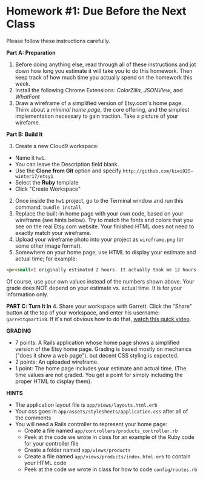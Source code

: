 # Homework #1: Due Before the Next Class

Please follow these instructions carefully.

**Part A: Preparation**

1. Before doing anything else, read through all of these instructions and jot down how long you estimate it will take you to do this homework. Then keep track of how much time you actually spend on the homework this week.
2. Install the following Chrome Extensions: _ColorZilla_, _JSONView_, and _WhatFont_
1. Draw a wireframe of a simplified version of Etsy.com's home page.  Think about a _minimal home page_, the core offering, and the simplest implementation necessary to gain traction. Take a picture of your wirefame.

**Part B: Build It**

3. Create a new Cloud9 workspace:
  - Name it `hw1`.  
  - You can leave the Description field blank.
  - Use the **Clone from Git** option and specify ```http://github.com/kiei925-winter17/etsy1```
  - Select the **Ruby** template
  - Click "Create Workspace"
2. Once inside the `hw1` project, go to the Terminal window and run this command: `bundle install`
3. Replace the built-in home page with your own code, based on your wireframe (see hints below).  Try to match the fonts and colors that you see on the real Etsy.com website. Your finished HTML does not need to exactly match your wireframe.
3. Upload your wireframe photo into your project as `wireframe.png` (or some other image format).
4. Somewhere on your home page, use HTML to display your estimate and actual time; for example:
``` html
<p><small>I originally estimated 2 hours. It actually took me 12 hours.</small></p>
```
Of course, use your own values instead of the numbers shown above.  Your grade does NOT depend on your estimate vs. actual time.  It is for your information only.

**PART C: Turn It In**
4. Share your workspace with Garrett. Click the "Share" button at the top of your workspace, and enter his username: `garrettqmartin8`.  If it's not obvious how to do that, [watch this quick video](https://docs.c9.io/docs/share-a-workspace).


**GRADING**

- 7 points:  A Rails application whose home page shows a simplified version of the Etsy home page.  Grading is based mostly on mechanics ("does it show a web page"), but decent CSS styling is expected.
- 2 points: An uploaded wireframe.
- 1 point: The home page includes your estimate and actual time. (The time values are not graded. You get a point for simply including the proper HTML to display them).

**HINTS**

- The application layout file is `app/views/layouts.html.erb`
- Your css goes in `app/assets/stylesheets/application.css` after all of the comments
- You will need a Rails controller to represent your home page:
    - Create a file named `app/controllers/products_controller.rb`
    - Peek at the code we wrote in class for an example of the Ruby code for your controller file
    - Create a folder named `app/views/products`
    - Create a file named `app/views/products/index.html.erb` to contain your HTML code
    - Peek at the code we wrote in class for how to code `config/routes.rb`
